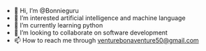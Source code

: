 - 👋 Hi, I’m @Bonnieguru
- 👀 I’m interested artificial intelligence and machine language 
- 🌱 I’m currently learning python 
- 💞️ I’m looking to collaborate on software development 
- 📫 How to reach me through venturebonaventure50@gmail.com

<!---
Bonnieguru/Bonnieguru is a ✨ special ✨ repository because its `README.md` (this file) appears on your GitHub profile.
You can click the Preview link to take a look at your changes.
--->

